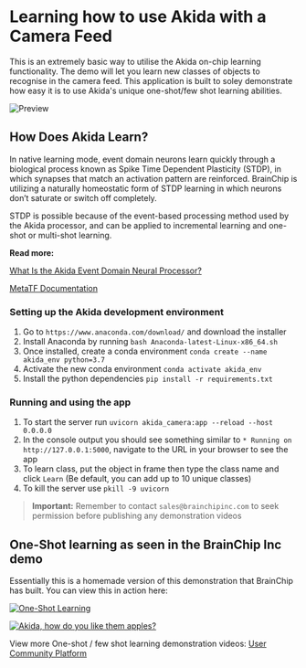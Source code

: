 # Learning how to use Akida with a Camera Feed

This is an extremely basic way to utilise the Akida on-chip learning functionality. The demo will let you learn new classes of objects to recognise in the camera feed. This application is built to soley demonstrate how easy it is to use Akida's unique one-shot/few shot learning abilities.

![Preview](https://i.ibb.co/Nyyxpd8/Screen-Shot-2022-04-19-at-2-52-39-PM.png)

## How Does Akida Learn?


In  native  learning  mode,  event  domain  neurons  learn quickly through a biological process known as Spike Time Dependent Plasticity (STDP), in which synapses that match an activation pattern are reinforced. BrainChip is utilizing a naturally homeostatic form of STDP learning in which neurons don’t saturate or switch off completely. 

STDP  is  possible  because  of  the  event-based processing method used by the Akida processor, and can be applied to incremental learning and one-shot or multi-shot learning. 

**Read more:**

[What Is the Akida Event Domain Neural Processor?](https://brainchipinc.com/what-is-the-akida-event-domain-neural-processor/)

[MetaTF Documentation](https://doc.brainchipinc.com)


### Setting up the Akida development environment

1. Go to `https://www.anaconda.com/download/` and download the installer
2. Install Anaconda by running `bash Anaconda-latest-Linux-x86_64.sh`
3. Once installed, create a conda environment `conda create --name akida_env python=3.7`
4. Activate the new conda environment `conda activate akida_env`
5. Install the python dependencies `pip install -r requirements.txt`


### Running and using the app

1. To start the server run `uvicorn akida_camera:app --reload --host 0.0.0.0`
2. In the console output you should see something similar to `* Running on http://127.0.0.1:5000`, navigate to the URL in your browser to see the app
3. To learn class, put the object in frame then type the class name and click `Learn` (Be default, you can add up to 10 unique classes)
4. To kill the server use `pkill -9 uvicorn`

> **Important:** Remember to contact `sales@brainchipinc.com` to seek permission before publishing any demonstration videos


## One-Shot learning as seen in the BrainChip Inc demo

Essentially this is a homemade version of this demonstration that BrainChip has built. You can view this in action here:

[![One-Shot Learning](http://img.youtube.com/vi/xeGAiWbKa7s/0.jpg)](https://youtu.be/xeGAiWbKa7s "One-Shot Learning")

[![Akida, how do you like them apples?](http://img.youtube.com/vi/p9pXN5-opGw/0.jpg)](https://www.youtube.com/watch?v=p9pXN5-opGw "Akida, how do you like them apples?")


View more One-shot / few shot learning demonstration videos: 
[User Community Platform](https://www.youtube.com/playlist?list=PLKZ8TPx-mIt2Mu3kXxm9BIW08lIDbvZdA)
